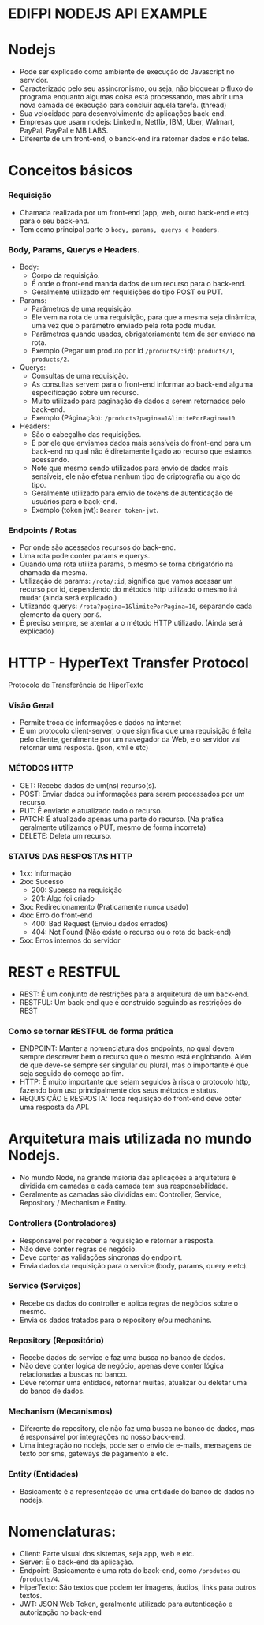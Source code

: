 # EDIFPI NODEJS API EXAMPLE

# Nodejs

- Pode ser explicado como ambiente de execução do Javascript no servidor.
- Caracterizado pelo seu assincronismo, ou seja, não bloquear o fluxo do programa enquanto algumas coisa está processando, mas abrir uma nova camada de execução para concluir aquela tarefa. (thread)
- Sua velocidade para desenvolvimento de aplicações back-end.
- Empresas que usam nodejs: LinkedIn, Netflix, IBM, Uber, Walmart, PayPal, PayPal e MB LABS.
- Diferente de um front-end, o banck-end irá retornar dados e não telas.

# Conceitos básicos

### Requisição

- Chamada realizada por um front-end (app, web, outro back-end e etc) para o seu back-end.
- Tem como principal parte o `body, params, querys e headers`.

### Body, Params, Querys e Headers.

- Body:
  - Corpo da requisição.
  - É onde o front-end manda dados de um recurso para o back-end.
  - Geralmente utilizado em requisições do tipo POST ou PUT.
- Params:
  - Parâmetros de uma requisição.
  - Ele vem na rota de uma requisição, para que a mesma seja dinâmica, uma vez que o parâmetro enviado pela rota pode mudar.
  - Parâmetros quando usados, obrigatoriamente tem de ser enviado na rota.
  - Exemplo (Pegar um produto por id `/products/:id`): `products/1`, `products/2`.
- Querys:
  - Consultas de uma requisição.
  - As consultas servem para o front-end informar ao back-end alguma especificação sobre um recurso.
  - Muito utilizado para paginação de dados a serem retornados pelo back-end.
  - Exemplo (Páginação): `/products?pagina=1&limitePorPagina=10`.
- Headers:
  - São o cabeçalho das requisições.
  - É por ele que enviamos dados mais sensíveis do front-end para um back-end no qual não é diretamente ligado ao recurso que estamos acessando.
  - Note que mesmo sendo utilizados para envio de dados mais sensíveis, ele não efetua nenhum tipo de criptografia ou algo do tipo.
  - Geralmente utilizado para envio de tokens de autenticação de usuários para o back-end.
  - Exemplo (token jwt): `Bearer token-jwt`.

### Endpoints / Rotas

- Por onde são acessados recursos do back-end.
- Uma rota pode conter params e querys.
- Quando uma rota utiliza params, o mesmo se torna obrigatório na chamada da mesma.
- Utilização de params: `/rota/:id`, significa que vamos acessar um recurso por id, dependendo do métodos http utilizado o mesmo irá mudar (ainda será explicado.)
- Utlizando querys: `/rota?pagina=1&limitePorPagina=10`, separando cada elemento da query por `&`.
- É preciso sempre, se atentar a o método HTTP utilizado. (Ainda será explicado)

# HTTP - HyperText Transfer Protocol

Protocolo de Transferência de HiperTexto

### Visão Geral

- Permite troca de informações e dados na internet
- É um protocolo client-server, o que significa que uma requisição é feita pelo cliente, geralmente por um navegador da Web, e o servidor vai retornar uma resposta. (json, xml e etc)

### MÉTODOS HTTP

- GET: Recebe dados de um(ns) recurso(s).
- POST: Enviar dados ou informações para serem processados por um recurso.
- PUT: É enviado e atualizado todo o recurso.
- PATCH: É atualizado apenas uma parte do recurso. (Na prática geralmente utilizamos o PUT, mesmo de forma incorreta)
- DELETE: Deleta um recurso.

### STATUS DAS RESPOSTAS HTTP

- 1xx: Informação
- 2xx: Sucesso
  - 200: Sucesso na requisição
  - 201: Algo foi criado
- 3xx: Redirecionamento (Praticamente nunca usado)
- 4xx: Erro do front-end
  - 400: Bad Request (Enviou dados errados)
  - 404: Not Found (Não existe o recurso ou o rota do back-end)
- 5xx: Erros internos do servidor

# REST e RESTFUL

- REST: É um conjunto de restrições para a arquitetura de um back-end.
- RESTFUL: Um back-end que é construído seguindo as restrições do REST

### Como se tornar RESTFUL de forma prática

- ENDPOINT: Manter a nomenclatura dos endpoints, no qual devem sempre descrever bem o recurso que o mesmo está englobando. Além de que deve-se sempre ser singular ou plural, mas o importante é que seja seguido do começo ao fim.
- HTTP: É muito importante que sejam seguidos à risca o protocolo http, fazendo bom uso principalmente dos seus métodos e status.
- REQUISIÇÃO E RESPOSTA: Toda requisição do front-end deve obter uma resposta da API.

# Arquitetura mais utilizada no mundo Nodejs.

- No mundo Node, na grande maioria das aplicações a arquitetura é dividida em camadas e cada camada tem sua responsabilidade.
- Geralmente as camadas são divididas em: Controller, Service, Repository / Mechanism e Entity.

### Controllers (Controladores)

- Responsável por receber a requisição e retornar a resposta.
- Não deve conter regras de negócio.
- Deve conter as validações síncronas do endpoint.
- Envia dados da requisição para o service (body, params, query e etc).

### Service (Serviços)

- Recebe os dados do controller e aplica regras de negócios sobre o mesmo.
- Envia os dados tratados para o repository e/ou mechanins.

### Repository (Repositório)

- Recebe dados do service e faz uma busca no banco de dados.
- Não deve conter lógica de negócio, apenas deve conter lógica relacionadas a buscas no banco.
- Deve retornar uma entidade, retornar muitas, atualizar ou deletar uma do banco de dados.

### Mechanism (Mecanismos)

- Diferente do repository, ele não faz uma busca no banco de dados, mas é responsável por integrações no nosso back-end.
- Uma integração no nodejs, pode ser o envio de e-mails, mensagens de texto por sms, gateways de pagamento e etc.

### Entity (Entidades)

- Basicamente é a representação de uma entidade do banco de dados no nodejs.

# Nomenclaturas:

- Client: Parte visual dos sistemas, seja app, web e etc.
- Server: É o back-end da aplicação.
- Endpoint: Basicamente é uma rota do back-end, como `/produtos` ou /`products/4`.
- HiperTexto: São textos que podem ter imagens, áudios, links para outros textos.
- JWT: JSON Web Token, geralmente utilizado para autenticação e autorização no back-end
